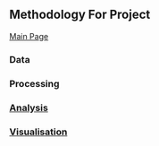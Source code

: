 ## Methodology For Project

[Main Page](https://github.com/Artixis/Maths_Project/blob/main/README.md)

### Data


### Processing


### [Analysis](https://github.com/Artixis/Maths_Project/blob/main/Markdown%20links/Analysis.md)


### [Visualisation](https://github.com/Artixis/Maths_Project/blob/main/Markdown%20links/visualisation.md)






